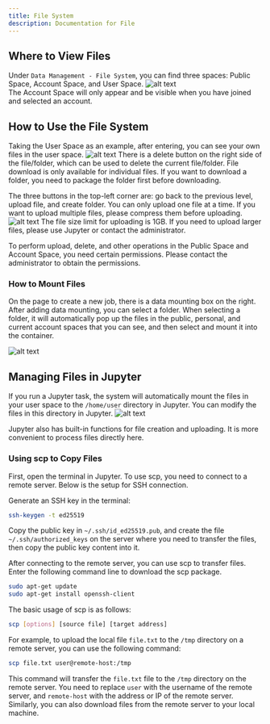 ```yaml
---
title: File System
description: Documentation for File
---
```


## Where to View Files

Under `Data Management - File System`, you can find three spaces: Public Space, Account Space, and User Space.
![alt text](./img/filesystem.webp)  
The Account Space will only appear and be visible when you have joined and selected an account.

## How to Use the File System

Taking the User Space as an example, after entering, you can see your own files in the user space.
![alt text](./img/userspace.webp)
There is a delete button on the right side of the file/folder, which can be used to delete the current file/folder. File download is only available for individual files. If you want to download a folder, you need to package the folder first before downloading.

The three buttons in the top-left corner are: go back to the previous level, upload file, and create folder.
You can only upload one file at a time. If you want to upload multiple files, please compress them before uploading.
![alt text](./img/upload.webp)
The file size limit for uploading is 1GB. If you need to upload larger files, please use Jupyter or contact the administrator.

To perform upload, delete, and other operations in the Public Space and Account Space, you need certain permissions. Please contact the administrator to obtain the permissions.

### How to Mount Files

On the page to create a new job, there is a data mounting box on the right. After adding data mounting, you can select a folder. When selecting a folder, it will automatically pop up the files in the public, personal, and current account spaces that you can see, and then select and mount it into the container.

![alt text](./img/file-mount.webp)

## Managing Files in Jupyter

If you run a Jupyter task, the system will automatically mount the files in your user space to the `/home/user` directory in Jupyter. You can modify the files in this directory in Jupyter.
![alt text](./img/jupyter.webp)

Jupyter also has built-in functions for file creation and uploading. It is more convenient to process files directly here.

### Using scp to Copy Files

First, open the terminal in Jupyter. To use scp, you need to connect to a remote server. Below is the setup for SSH connection.

Generate an SSH key in the terminal:

```bash
ssh-keygen -t ed25519
```

Copy the public key in `~/.ssh/id_ed25519.pub`, and create the file `~/.ssh/authorized_keys` on the server where you need to transfer the files, then copy the public key content into it.

After connecting to the remote server, you can use scp to transfer files.
Enter the following command line to download the scp package.

```bash
sudo apt-get update
sudo apt-get install openssh-client
```

The basic usage of scp is as follows:

```bash
scp [options] [source file] [target address]
```

For example, to upload the local file `file.txt` to the `/tmp` directory on a remote server, you can use the following command:

```bash
scp file.txt user@remote-host:/tmp
```

This command will transfer the `file.txt` file to the `/tmp` directory on the remote server. You need to replace `user` with the username of the remote server, and `remote-host` with the address or IP of the remote server.
Similarly, you can also download files from the remote server to your local machine.